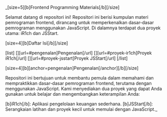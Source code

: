 _[size=5][b]Frontend Programming Materials[/b][/size]

Selamat datang di repositori ini! Repositori ini berisi kumpulan materi pemrograman frontend, dirancang untuk memperkenalkan dasar-dasar pemrograman menggunakan JavaScript. Di dalamnya terdapat dua proyek utama: iR1ch dan JSStart.

[size=4][b]Daftar Isi[/b][/size]

[list]
[][url=#pengenalan]Pengenalan[/url]
[][url=#proyek-ir1ch]Proyek iR1ch[/url]
[][url=#proyek-jsstart]Proyek JSStart[/url]
[/list]

[size=4][b][anchor=pengenalan]Pengenalan[/anchor][/b][/size]

Repositori ini bertujuan untuk membantu pemula dalam memahami dan mempraktikkan dasar-dasar pemrograman frontend, terutama dengan menggunakan JavaScript. Kami menyediakan dua proyek yang dapat Anda gunakan untuk belajar dan mengembangkan keterampilan Anda:

[b]iR1ch[/b]: Aplikasi pengelolaan keuangan sederhana.
[b]JSStart[/b]: Serangkaian latihan dan proyek kecil untuk memulai dengan JavaScript._
